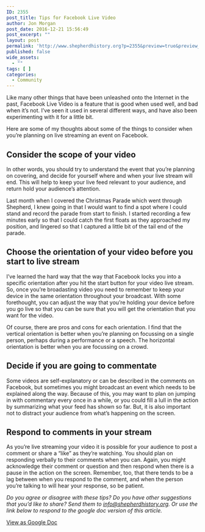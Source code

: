 ```yaml
---
ID: 2355
post_title: Tips for Facebook Live Video
author: Jon Morgan
post_date: 2016-12-21 15:56:49
post_excerpt: ""
layout: post
permalink: 'http://www.shepherdhistory.org?p=2355&preview=true&preview_id=2355'
published: false
wide_assets:
  - ""
tags: [ ]
categories:
  - Community
---
```

Like many other things that have been unleashed onto the Internet in the past, Facebook Live Video is a feature that is good when used well, and bad when it’s not. I’ve seen it used in several different ways, and have also been experimenting with it for a little bit.

Here are some of my thoughts about some of the things to consider when you’re planning on live streaming an event on Facebook.
<h2>Consider the scope of your video</h2>
In other words, you should try to understand the event that you’re planning on covering, and decide for yourself where and when your live stream will end. This will help to keep your live feed relevant to your audience, and return hold your audience’s attention.

Last month when I covered the Christmas Parade which went through Shepherd, I knew going in that I would want to find a spot where I could stand and record the parade from start to finish. I started recording a few minutes early so that I could catch the first floats as they approached my position, and lingered so that I captured a little bit of the tail end of the parade.
<h2>Choose the orientation of your video before you start to live stream</h2>
I’ve learned the hard way that the way that Facebook locks you into a specific orientation after you hit the start button for your video live stream. So, once you’re broadasting video you need to remember to keep your device in the same orientation throughout your broadcast. With some forethought, you can adjust the way that you’re holding your device before you go live so that you can be sure that you will get the orientation that you want for the video.

Of course, there are pros and cons for each orientation. I find that the vertical orientation is better when you’re planning on focussing on a single person, perhaps during a performance or a speech. The horizontal orientation is better when you are focussing on a crowd.
<h2>Decide if you are going to commentate</h2>
Some videos are self-explanatory or can be described in the comments on Facebook, but sometimes you might broadcast an event which needs to be explained along the way. Because of this, you may want to plan on jumping in with commentary every once in a while, or you could fill a lull in the action by summarizing what your feed has shown so far. But, it is also important not to distract your audience from what’s happening on the screen.
<h2>Respond to comments in your stream</h2>
As you’re live streaming your video it is possible for your audience to post a comment or share a “like” as they’re watching. You should plan on responding verbally to their comments when you can. Again, you might acknowledge their comment or question and then respond when there is a pause in the action on the screen. Remember, too, that there tends to be a lag between when you respond to the comment, and when the person you’re talking to will hear your response, so be patient.

<em>Do you agree or disagree with these tips? Do you have other suggestions that you’d like to share? Send them to <a href="mailto:info@shepherdhistory.org">info@shepherdhistory.org</a>. Or use the link below to respond to the google doc version of this article.</em>

<a href="https://docs.google.com/document/d/1NMlf-Edy3FfVk1PFcC3zQZ_WkTyyoTaNlw3txrKGX48/edit?usp=sharing">View as Google Doc</a>
